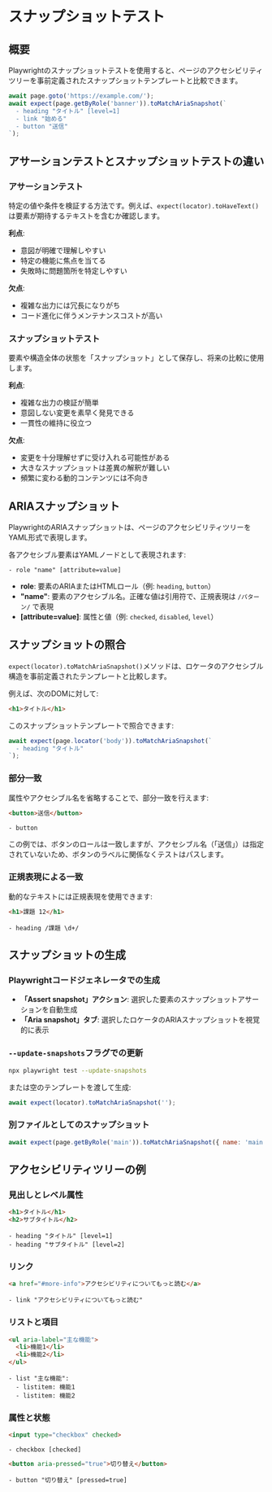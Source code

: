 # スナップショットテスト

## 概要

Playwrightのスナップショットテストを使用すると、ページのアクセシビリティツリーを事前定義されたスナップショットテンプレートと比較できます。

```javascript
await page.goto('https://example.com/');
await expect(page.getByRole('banner')).toMatchAriaSnapshot(`
  - heading "タイトル" [level=1]
  - link "始める"
  - button "送信"
`);
```

## アサーションテストとスナップショットテストの違い

### アサーションテスト
特定の値や条件を検証する方法です。例えば、`expect(locator).toHaveText()`は要素が期待するテキストを含むか確認します。

**利点**:
- 意図が明確で理解しやすい
- 特定の機能に焦点を当てる
- 失敗時に問題箇所を特定しやすい

**欠点**:
- 複雑な出力には冗長になりがち
- コード進化に伴うメンテナンスコストが高い

### スナップショットテスト
要素や構造全体の状態を「スナップショット」として保存し、将来の比較に使用します。

**利点**:
- 複雑な出力の検証が簡単
- 意図しない変更を素早く発見できる
- 一貫性の維持に役立つ

**欠点**:
- 変更を十分理解せずに受け入れる可能性がある
- 大きなスナップショットは差異の解釈が難しい
- 頻繁に変わる動的コンテンツには不向き

## ARIAスナップショット

PlaywrightのARIAスナップショットは、ページのアクセシビリティツリーをYAML形式で表現します。

各アクセシブル要素はYAMLノードとして表現されます:

```
- role "name" [attribute=value]
```

- **role**: 要素のARIAまたはHTMLロール（例: `heading`, `button`）
- **"name"**: 要素のアクセシブル名。正確な値は引用符で、正規表現は `/パターン/` で表現
- **[attribute=value]**: 属性と値（例: `checked`, `disabled`, `level`）

## スナップショットの照合

`expect(locator).toMatchAriaSnapshot()`メソッドは、ロケータのアクセシブル構造を事前定義されたテンプレートと比較します。

例えば、次のDOMに対して:

```html
<h1>タイトル</h1>
```

このスナップショットテンプレートで照合できます:

```javascript
await expect(page.locator('body')).toMatchAriaSnapshot(`
  - heading "タイトル"
`);
```

### 部分一致

属性やアクセシブル名を省略することで、部分一致を行えます:

```html
<button>送信</button>
```

```
- button
```

この例では、ボタンのロールは一致しますが、アクセシブル名（「送信」）は指定されていないため、ボタンのラベルに関係なくテストはパスします。

### 正規表現による一致

動的なテキストには正規表現を使用できます:

```html
<h1>課題 12</h1>
```

```
- heading /課題 \d+/
```

## スナップショットの生成

### Playwrightコードジェネレータでの生成

- **「Assert snapshot」アクション**: 選択した要素のスナップショットアサーションを自動生成
- **「Aria snapshot」タブ**: 選択したロケータのARIAスナップショットを視覚的に表示

### `--update-snapshots`フラグでの更新

```bash
npx playwright test --update-snapshots
```

または空のテンプレートを渡して生成:

```javascript
await expect(locator).toMatchAriaSnapshot('');
```

### 別ファイルとしてのスナップショット

```javascript
await expect(page.getByRole('main')).toMatchAriaSnapshot({ name: 'main.aria.yml' });
```

## アクセシビリティツリーの例

### 見出しとレベル属性

```html
<h1>タイトル</h1>
<h2>サブタイトル</h2>
```

```
- heading "タイトル" [level=1]
- heading "サブタイトル" [level=2]
```

### リンク

```html
<a href="#more-info">アクセシビリティについてもっと読む</a>
```

```
- link "アクセシビリティについてもっと読む"
```

### リストと項目

```html
<ul aria-label="主な機能">
  <li>機能1</li>
  <li>機能2</li>
</ul>
```

```
- list "主な機能":
  - listitem: 機能1
  - listitem: 機能2
```

### 属性と状態

```html
<input type="checkbox" checked>
```

```
- checkbox [checked]
```

```html
<button aria-pressed="true">切り替え</button>
```

```
- button "切り替え" [pressed=true]
